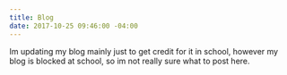 ```yaml
---
title: Blog
date: 2017-10-25 09:46:00 -04:00
---
```


Im updating my blog mainly just to get credit for it in school, however my blog is blocked at school, so im not really sure what to post here.